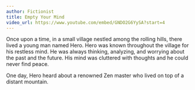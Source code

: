 ```yaml
---
author: Fictionist
title: Empty Your Mind
video_url: https://www.youtube.com/embed/GNDO2G6YySA?start=4
---
```

Once upon a time, in a small village nestled among the rolling hills, there lived a young man named Hero. Hero was known throughout the village for his restless mind. He was always thinking, analyzing, and worrying about the past and the future. His mind was cluttered with thoughts and he could never find peace. 

One day, Hero heard about a renowned Zen master who lived on top of a distant mountain.
